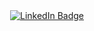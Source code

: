 <div id="badges" align="center">
  <a href="https://www.linkedin.com/in/lorenzo-palazzesi-4b6ba6213/">
    <img src="https://img.shields.io/badge/LinkedIn-blue?style=for-the-badge&logo=linkedin&logoColor=white" alt="LinkedIn Badge"/>
  </a>
</div>
<div align="center">
  <img src="https://komarev.com/ghpvc/?username=lorenzopalazzesi&style=flat-square&color=blue" alt=""/>
</div>

